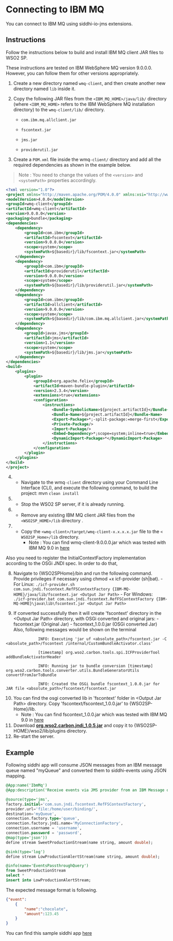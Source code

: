 


# Connecting to IBM MQ

You can connect to IBM MQ using siddhi-io-jms extensions.

## Instructions
Follow the instructions below to build and install IBM MQ client JAR files to WSO2 SP.

These instructions are tested on IBM WebSphere MQ version 9.0.0.0.  However, you can follow them for other versions appropriately.

 1.    Create a new directory named `wmq-client`, and then create another new directory named `lib` inside it.
 2. Copy the following JAR files from the `<IBM_MQ_HOME>/java/lib/` directory (where `<IBM_MQ_HOME>` refers to the IBM WebSphere MQ installation directory) to the `wmq-client/lib/` directory.
	
	-   `com.ibm.mq.allclient.jar`
    
	-   `fscontext.jar`
    
	-   `jms.jar`
    
	-   `providerutil.jar`
3. Create a `POM.xml` file inside the wmq`-client/` directory and add all the required dependencies as shown in the example below. 

> Note : You need to change the values of the `<version>` and `<systemPath>` properties accordingly.

```xml
<?xml version="1.0"?>
<project xmlns="http://maven.apache.org/POM/4.0.0" xmlns:xsi="http://www.w3.org/2001/XMLSchema-instance" xsi:schemaLocation="http://maven.apache.org/POM/4.0.0 http://maven.apache.org/xsd/maven-4.0.0.xsd">
<modelVersion>4.0.0</modelVersion>
<groupId>wmq-client</groupId>
<artifactId>wmq-client</artifactId>
<version>9.0.0.0</version>
<packaging>bundle</packaging>
<dependencies>
    <dependency>
        <groupId>com.ibm</groupId>
        <artifactId>fscontext</artifactId>
        <version>9.0.0.0</version>
        <scope>system</scope>
        <systemPath>${basedir}/lib/fscontext.jar</systemPath>
    </dependency>
    <dependency>
        <groupId>com.ibm</groupId>
        <artifactId>providerutil</artifactId>
        <version>9.0.0.0</version>
        <scope>system</scope>
        <systemPath>${basedir}/lib/providerutil.jar</systemPath>
    </dependency>
    <dependency>
        <groupId>com.ibm</groupId>
        <artifactId>allclient</artifactId>
        <version>9.0.0.0</version>
        <scope>system</scope>
        <systemPath>${basedir}/lib/com.ibm.mq.allclient.jar</systemPath>
    </dependency>
    <dependency>
        <groupId>javax.jms</groupId>
        <artifactId>jms</artifactId>
        <version>1.1</version>
        <scope>system</scope>
        <systemPath>${basedir}/lib/jms.jar</systemPath>
    </dependency>
</dependencies>
<build>
    <plugins>
        <plugin>
            <groupId>org.apache.felix</groupId>
            <artifactId>maven-bundle-plugin</artifactId>
            <version>2.3.4</version>
            <extensions>true</extensions>
            <configuration>
                <instructions>
                    <Bundle-SymbolicName>${project.artifactId}</Bundle-SymbolicName>
                    <Bundle-Name>${project.artifactId}</Bundle-Name>
                    <Export-Package>*;-split-package:=merge-first</Export-Package>
                    <Private-Package/>
                    <Import-Package/>
                    <Embed-Dependency>*;scope=system;inline=true</Embed-Dependency>
                    <DynamicImport-Package>*</DynamicImport-Package>
                </instructions>
            </configuration>
        </plugin>
    </plugins>
</build>
</project>
```
4. -   Navigate to the wmq`-client` directory using your Command Line Interface (CLI), and execute the following command, to build the project: mvn `clean install`
5. -   Stop the WSO2 SP server, if it is already running.
6. -   Remove any existing IBM MQ client JAR files from the `<WSO2SP_HOME>/lib`  directory .
7. -   Copy the `<wmq-client>/target/wmq-client-x.x.x.x.jar` file to the `<	WSO2SP_Home>/lib` directory.
		- Note : You can find wmq-client-9.0.0.0.jar which was tested with IBM MQ 9.0 in [here](https://github.com/minudika/shared-resources/blob/ibmmq-support/lib/client-libs/wmq-client-9.0.0.0.jar)

Also you need to register the InitialContextFactory implementation according to the OSGi JNDI spec. In order to do that, 

8. Navigate to {WSO2SPHome}/bin and run the following command. Provide privileges if necessary using chmod +x icf-provider (sh|bat).
              - For Linux:
                    `./icf-provider.sh com.sun.jndi.fscontext.RefFSContextFactory {IBM-MQ-HOME}/java/lib/fscontext.jar <Output Jar Path>`
                   - For Windows:
                    `./icf-provider.bat com.sun.jndi.fscontext.RefFSContextFactory {IBM-MQ-HOME}\java\lib\fscontext.jar <Output Jar Path>`

9.  If converted successfully then it will create 'fscontext' directory in the \<Output Jar Path\> directory, with OSGi converted and original jars:
              - fscontext.jar (Original Jar)
              - fscontext_1.0.0.jar (OSGi converted Jar)
Also, following messages would be shown on the terminal
```
    	      INFO: Executing 'jar uf <absolute_path>/fscontext.jar -C <absolute_path>/fscontext /internal/CustomBundleActivator.class'

              [timestamp] org.wso2.carbon.tools.spi.ICFProviderTool addBundleActivatorHeader

              INFO: Running jar to bundle conversion [timestamp] org.wso2.carbon.tools.converter.utils.BundleGeneratorUtils convertFromJarToBundle

              INFO: Created the OSGi bundle fscontext_1.0.0.jar for JAR file <absolute_path>/fscontext/fscontext.jar
```
10. You can find the osgi converted lib in 'fscontext' folder in \<Output Jar Path\> directory.  Copy 'fscontext/fscontext_1.0.0.jar' to {WSO2SP-Home}/lib.
	- Note : You can find fscontext_1.0.0.jar which was tested with IBM MQ 9.0 in [here](https://github.com/minudika/shared-resources/blob/ibmmq-support/lib/client-libs/fscontext_1.0.0.jar) 
11. Download [**org.wso2.carbon.jndi_1.0.5.jar**](https://github.com/minudika/shared-resources/blob/ibmmq-support/lib/plugins/org.wso2.carbon.jndi_1.0.5.jar) and copy it to {WSO2SP-HOME}/wso2/lib/plugins directory.
12. Re-start the server.

## Example

Following siddhi app will consume JSON messages from an IBM message queue named "myQueue" and converted them to  siddhi-events using JSON mapping.

```sql
@App:name('IbmMq')
@App:description('Receive events via JMS provider from an IBM Message queue in JSON format with default mapping and view the output on the console.')

@source(type='jms',
factory.initial='com.sun.jndi.fscontext.RefFSContextFactory',
provider.url='file:/home/user/binding/',
destination='myQueue',
connection.factory.type='queue',
connection.factory.jndi.name='MyConnectionFactory',
connection.username = 'username',
connection.password = 'password',
@map(type='json'))
define stream SweetProductionStream(name string, amount double);

@sink(type='log')
define stream LowProductionAlertStream(name string, amount double);

@info(name='EventsPassthroughQuery')
from SweetProductionStream
select *
insert into LowProductionAlertStream;
```

The expected message format is following.
```json
{"event":
	{
		"name":"chocolate",
		"amount":123.45
	}
}
```

You can find this sample siddhi app [here](https://github.com/minudika/shared-resources/blob/ibmmq-support/IbmMq.siddhi)

